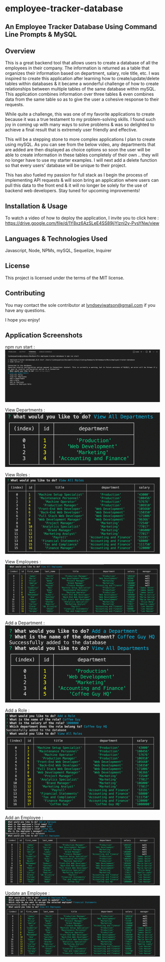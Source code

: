 # employee-tracker-database

## An Employee Tracker Database Using Command Line Prompts & MySQL

## Overview

This is a great backend tool that allows users to create a database of all the employees in their company. The information is returned as a table that organizes their information based on department, salary, role title, etc. I was inspired to create this application after learning how to create/update/delete tables within databases & it became a wonderful challenge of how to create relationships between multiple tables of the same database within mySQL. This application combines information over three tables & even combines data from the same table so as to give the user a cohesive response to their requests.

While quite a challenge, this was one of my favorite applications to create because it was a true testament to my problem-solving skills. I found such joy in coming up with many ways to solve problems & was so delighted to achieve a final result that is extremely user friendly and effective. 

This will be a stepping stone to more complex applications I plan to create using mySQL. As you can see from the below video, any departments that are added are then displayed as choice options so soon the user will be able to create information in these tables completely of their own .. they will no longer have to use my starter examples. I will next add a delete function so that every users' database will be unique to their project.

This has also fueled my passion for full stack as I begin the process of implementing API requests & will soon bring an application where users can pull this data to the front end & it will no longer be solely for the use of backend web developers. Stay tuned for upcoming improvements!

## Installation & Usage 

To watch a video of how to deploy the application, I invite you to click here : https://drive.google.com/file/d/1Y8xz6AzSLeE4SS89jjYlznI2y-PvsYNw/view

## Languages & Technologies Used

Javascript, Node, NPMs, mySQL, Sequelize, Inquirer

## License

This project is licensed under the terms of the MIT license. 

## Contributing

You may contact the sole contributor at lyndseyjwatson@gmail.com if you have any questions.

I hope you enjoy!

## Application Screenshots

npm run start : 
![Run Application](./assets/images/run-start.png)

View Departments :
![Add a Department](./assets/images/view-departments.png)

View Roles :
![Add a Department](./assets/images/view-roles.png)

View Employees :
![Add a Department](./assets/images/view-employees.png)

Add a Department :
![Add a Department](./assets/images/add-department.png)

Add a Role : 
![Add a Role](./assets/images/add-role.png)

Add an Employee : 
![Add an Employee](./assets/images/add-employee.png)

Update an Employee : 
![Update an Employee](./assets/images/update-employee.png)
